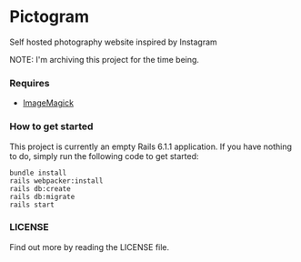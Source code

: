 # Pictogram

Self hosted photography website inspired by Instagram

NOTE: I'm archiving this project for the time being.


### Requires
- [ImageMagick](https://imagemagick.org/)


### How to get started

This project is currently an empty Rails 6.1.1 application. If you have nothing to do, simply run the following code to get started:

```
bundle install
rails webpacker:install
rails db:create
rails db:migrate
rails start
```


### LICENSE

Find out more by reading the LICENSE file.
